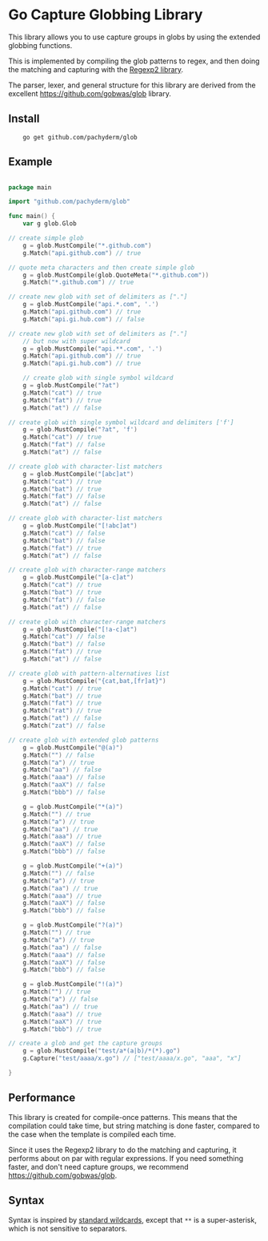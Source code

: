 # Go Capture Globbing Library

This library allows you to use capture groups in globs
by using the extended globbing functions.

This is implemented by compiling the glob patterns to regex,
and then doing the matching and capturing with the [Regexp2 library](https://github.com/dlclark/regexp2).

The parser, lexer, and general structure for this library are derived from the excellent https://github.com/gobwas/glob library.

## Install

```shell
    go get github.com/pachyderm/glob
```

## Example

```go

package main

import "github.com/pachyderm/glob"

func main() {
    var g glob.Glob

// create simple glob
    g = glob.MustCompile("*.github.com")
    g.Match("api.github.com") // true

// quote meta characters and then create simple glob
    g = glob.MustCompile(glob.QuoteMeta("*.github.com"))
    g.Match("*.github.com") // true

// create new glob with set of delimiters as ["."]
    g = glob.MustCompile("api.*.com", '.')
    g.Match("api.github.com") // true
    g.Match("api.gi.hub.com") // false

// create new glob with set of delimiters as ["."]
    // but now with super wildcard
    g = glob.MustCompile("api.**.com", '.')
    g.Match("api.github.com") // true
    g.Match("api.gi.hub.com") // true

    // create glob with single symbol wildcard
    g = glob.MustCompile("?at")
    g.Match("cat") // true
    g.Match("fat") // true
    g.Match("at") // false

// create glob with single symbol wildcard and delimiters ['f']
    g = glob.MustCompile("?at", 'f')
    g.Match("cat") // true
    g.Match("fat") // false
    g.Match("at") // false

// create glob with character-list matchers
    g = glob.MustCompile("[abc]at")
    g.Match("cat") // true
    g.Match("bat") // true
    g.Match("fat") // false
    g.Match("at") // false

// create glob with character-list matchers
    g = glob.MustCompile("[!abc]at")
    g.Match("cat") // false
    g.Match("bat") // false
    g.Match("fat") // true
    g.Match("at") // false

// create glob with character-range matchers
    g = glob.MustCompile("[a-c]at")
    g.Match("cat") // true
    g.Match("bat") // true
    g.Match("fat") // false
    g.Match("at") // false

// create glob with character-range matchers
    g = glob.MustCompile("[!a-c]at")
    g.Match("cat") // false
    g.Match("bat") // false
    g.Match("fat") // true
    g.Match("at") // false

// create glob with pattern-alternatives list
    g = glob.MustCompile("{cat,bat,[fr]at}")
    g.Match("cat") // true
    g.Match("bat") // true
    g.Match("fat") // true
    g.Match("rat") // true
    g.Match("at") // false
    g.Match("zat") // false

// create glob with extended glob patterns
    g = glob.MustCompile("@(a)")
    g.Match("") // false
    g.Match("a") // true
    g.Match("aa") // false
    g.Match("aaa") // false
    g.Match("aaX") // false
    g.Match("bbb") // false

    g = glob.MustCompile("*(a)")
    g.Match("") // true
    g.Match("a") // true
    g.Match("aa") // true
    g.Match("aaa") // true
    g.Match("aaX") // false
    g.Match("bbb") // false

    g = glob.MustCompile("+(a)")
    g.Match("") // false
    g.Match("a") // true
    g.Match("aa") // true
    g.Match("aaa") // true
    g.Match("aaX") // false
    g.Match("bbb") // false

    g = glob.MustCompile("?(a)")
    g.Match("") // true
    g.Match("a") // true
    g.Match("aa") // false
    g.Match("aaa") // false
    g.Match("aaX") // false
    g.Match("bbb") // false

    g = glob.MustCompile("!(a)")
    g.Match("") // true
    g.Match("a") // false
    g.Match("aa") // true
    g.Match("aaa") // true
    g.Match("aaX") // true
    g.Match("bbb") // true

// create a glob and get the capture groups
    g = glob.MustCompile("test/a*(a|b)/*(*).go")
    g.Capture("test/aaaa/x.go") // ["test/aaaa/x.go", "aaa", "x"]

}

```

## Performance

This library is created for compile-once patterns. This means that the compilation could take time, but
string matching is done faster, compared to the case when the template is compiled each time.

Since it uses the Regexp2 library to do the matching and capturing, it performs about on par with regular expressions. 
If you need something faster, and don't need capture groups, we recommend https://github.com/gobwas/glob.

## Syntax

Syntax is inspired by [standard wildcards](http://tldp.org/LDP/GNU-Linux-Tools-Summary/html/x11655.htm),
except that `**` is a super-asterisk, which is not sensitive to separators.
